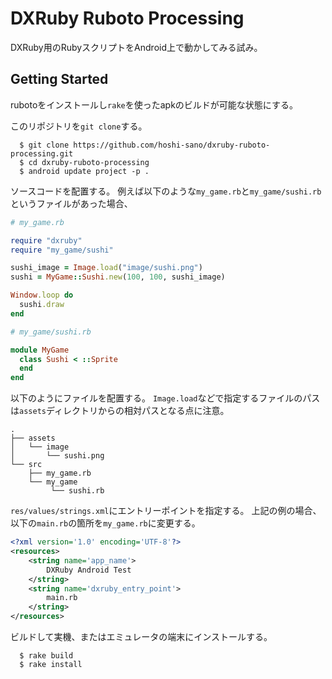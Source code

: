 # DXRuby Ruboto Processing

DXRuby用のRubyスクリプトをAndroid上で動かしてみる試み。

## Getting Started

rubotoをインストールし`rake`を使ったapkのビルドが可能な状態にする。

このリポジトリを`git clone`する。

```
  $ git clone https://github.com/hoshi-sano/dxruby-ruboto-processing.git
  $ cd dxruby-ruboto-processing
  $ android update project -p .
```

ソースコードを配置する。
例えば以下のような`my_game.rb`と`my_game/sushi.rb`というファイルがあった場合、

```ruby
# my_game.rb

require "dxruby"
require "my_game/sushi"

sushi_image = Image.load("image/sushi.png")
sushi = MyGame::Sushi.new(100, 100, sushi_image)

Window.loop do
  sushi.draw
end
```

```ruby
# my_game/sushi.rb

module MyGame
  class Sushi < ::Sprite
  end
end
```

以下のようにファイルを配置する。
`Image.load`などで指定するファイルのパスは`assets`ディレクトリからの相対パスとなる点に注意。

```
.
├── assets
│   └── image
│       └── sushi.png
└── src
    ├── my_game.rb
    └── my_game
         └── sushi.rb
```

`res/values/strings.xml`にエントリーポイントを指定する。
上記の例の場合、以下の`main.rb`の箇所を`my_game.rb`に変更する。

```xml
<?xml version='1.0' encoding='UTF-8'?>
<resources>
    <string name='app_name'>
        DXRuby Android Test
    </string>
    <string name='dxruby_entry_point'>
        main.rb
    </string>
</resources>
```

ビルドして実機、またはエミュレータの端末にインストールする。

```
  $ rake build
  $ rake install
```
